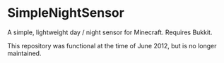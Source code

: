 SimpleNightSensor
=================

A simple, lightweight day / night sensor for Minecraft. Requires Bukkit.

This repository was functional at the time of June 2012, but is no longer maintained.
